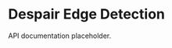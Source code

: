 <!-- SPDX-FileCopyrightText: 2025 The Despair Authors -->
<!-- SPDX-License-Identifier: MIT -->
# Despair Edge Detection

API documentation placeholder.
